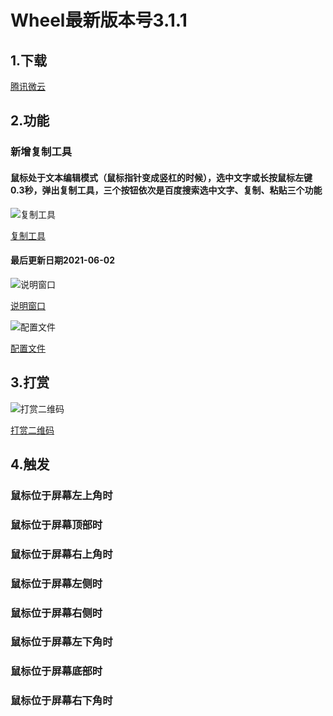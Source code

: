 Wheel最新版本号3.1.1
====

## 1.下载

[腾讯微云](https://share.weiyun.com/RM8wteYl)

## 2.功能

### 新增复制工具
#### 鼠标处于文本编辑模式（鼠标指针变成竖杠的时候），选中文字或长按鼠标左键0.3秒，弹出复制工具，三个按钮依次是百度搜索选中文字、复制、粘贴三个功能

![复制工具](https://z3.ax1x.com/2021/06/02/2Q7ajg.png)

[复制工具](https://z3.ax1x.com/2021/06/02/2Q7ajg.png)

#### 最后更新日期2021-06-02

![说明窗口](https://z3.ax1x.com/2021/05/11/gdFHUI.png)

[说明窗口](https://z3.ax1x.com/2021/05/11/gdFHUI.png)

![配置文件](https://z3.ax1x.com/2021/05/11/gdFX28.png)

[配置文件](https://z3.ax1x.com/2021/05/11/gdFX28.png)

## 3.打赏

![打赏二维码](https://s1.ax1x.com/2020/10/11/0cXcRO.png)

[打赏二维码](https://s1.ax1x.com/2020/10/11/0cXcRO.png)

## 4.触发

### 鼠标位于屏幕左上角时


### 鼠标位于屏幕顶部时


### 鼠标位于屏幕右上角时


### 鼠标位于屏幕左侧时


### 鼠标位于屏幕右侧时


### 鼠标位于屏幕左下角时


### 鼠标位于屏幕底部时


### 鼠标位于屏幕右下角时



